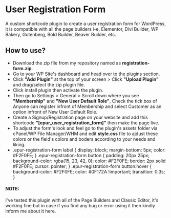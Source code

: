 # User Registration Form
<p>A custom shortcode plugin to create a user registration form for WordPress, it is compatible with all the page builders i-e, Elementor, Divi Builder, WP Bakery, Gutenberg, Bold Builder, Beaver Builder, etc.</p>
<h2>How to use?</h2>
<ul>
  <li>Download the zip file from my repository named as <b>registration-form.zip</b>.</li>
  <li>Go to your WP Site's dashboard and head over to the plugins section.</li>
  <li>Click <b>"Add Plugin"</b> at the top of your screen > Click <b>"Upload Plugin"</b> and drag/select the zip plugin file.</b></li>
  <li>Click install plugin then activate the plugin.</li>
  <li>Then go to Settings > General > Scroll down where you see <b>"Membership"</b> and <b>"New User Default Role"</b>, Check the tick box of Anyone can register infront of Membership and select Customer as an option infront of New User Default Role.</li>
  <li>Create a Signup/Registration page on your website and add this shortcode <b>"[epur_user_registration_form]"</b> then make the page live.</li>
  <li>To adjust the form's look and feel go to the plugin's assets folder via cPanel/WP File Manager/WHM and edit <b>style.css</b> file to ajdust these colors or the field's colors and boders according to your needs and liking.</li>
  <li>
.epur-registration-form label {
    display: block;
    margin-bottom: 5px;
    color: #F2F0FE;
}
.epur-registration-form button {
    padding: 20px 25px;
    background-color: rgba(15, 23, 42, 0);
    color: #F2F0FE;
    border: 2px solid #F2F0FE;
    cursor: pointer;
}
.epur-registration-form button:hover {
    background-color: #F2F0FE;
    color: #0F172A !important; 
    transition: 0.3s;
}
  </li>
</ul>
<h4>NOTE:</h4>
<p>I've tested this plugin with all of the Page Builders and Classic Editor, it's working fine but in case if you find any bug or error using it then kindly inform me about it here.</p>
